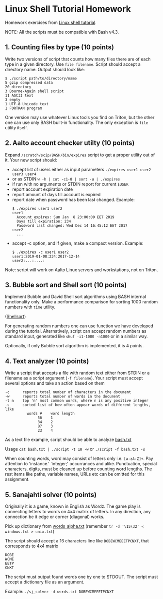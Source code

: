 # Linux Shell Tutorial Homework
Homework exercises from [Linux shell tutorial](http://scicomp.aalto.fi/training/linux-shell-tutorial.html).


NOTE: All the scripts must be compatible with Bash v4.3.


## 1. Counting files by type (10 points)

Write two versions of script that counts how many files there
are of each type in a given directory. Use `file filename`.
Script should accept a directory name. Output should look like:

```
$ ./script path/to/directory/name
5 gzip compressed data
20 directory
3 Bourne-Again shell script
11 ASCII text
3 empty
1 UTF-8 Unicode text
1 FORTRAN program
```

One version may use whatever Linux tools you find on Triton, but
the other one can use only BASH built-in functionality. The only
exception is `file` utility itself.


## 2. Aalto account checker utilty (10 points)

Expand `/scratch/scip/BASH/bin/expires` script to get a proper
utility out of it. Your new script should:

* accept list of users either as input parameters
  `./expires user1 user2 user3 user4`
* or as STDIN
  `w -h | cut -c1-8 | sort -u | ./expires`
* if run with no arguments or STDIN report for current `$USER`
* report account expiration date
* report amount of days till account is expired
* report date when password has been last changed. Example:
  ```
  $ ./expires user1 user2
  user1
    Account expires: Sun Jan  8 23:00:00 EET 2019
    Days till expiration: 234
    Password last changed: Wed Dec 14 16:45:12 EET 2017
  user2
    ...
  ```
* accept -c option, and if given, make a compact version. Example:
  ```
  $ ./expires -c user1 user2
  user1:2019-01-08:234:2017-12-14
  user2:...:....:
  ```

Note: script will work on Aalto Linux servers and workstations,
not on Triton.


## 3. Bubble sort and Shell sort  (10 points)

Implement Bubble and David Shell sort algorithms using BASH
internal functionality only. Make a performance comparison
for sorting 1000 random numbers with `time` utility.

([Shellsort](http://lcm.csa.iisc.ernet.in/dsa/node197.html))

For generating random numbers one can use function we have
developed during the tutorial. Alternatively, script can
accept random numbers as standard input, generated like
`shuf -i1-1000 -n1000` or in a similar way.

Optionally, if only Bubble sort algorithm is implemented,
it is 4 points.


## 4. Text analyzer  (10 points)

Write a script that accepts a file with random text either from STDIN
or a filename as a script argument (`-f filename`). Your script must
accept several options and take an action based on them

```
-c      reports total number of characters in the document
-w      reports total number of words in the document
-t n    top 'n' most common words, where n is any positive integer
-s      sorted list of how often appear words of different lengths, like
          words #    word length
               56    1
               34    2
               87    3
               23    4
```

As a text file example, script should be able to analyze
[bash.txt](https://www.gnu.org/software/bash/manual/bash.txt)

Usage `cat bash.txt | ./script -t 10 -w`
   or `./script -f bash.txt -s`

When counting words, word may consist of letters only
i.e. `[a-zA-Z]+`. Pay attention to 'instance.' 'integer;'
occurrances and alike. Punctuation, special characters, digits,
must be cleaned up before counting word lengths. The rest items
like paths, variable names, URLs etc can be omitted for this
assignment.


## 5. Sanajahti solver (10 points)

Originally it is a game, known in English as Wordz. The game
play is connecting letters to words on 4x4 matrix of letters.
In any direction, any connection be it edge or corner
(diagonal) works.

Pick up dictionary from
[words_alpha.txt](https://github.com/dwyl/english-words/raw/master/words_alpha.txt)
(remember `tr -d '\15\32' < windows.txt > unix.txt`)

The script should accept a 16 characters line like
`DOBEWCMEEETPCNXT`, that corresponds to 4x4 matrix

```
DOBE
WCME
EETP
CNXT
```

The script must output found words one by one to STDOUT.
The script must accept a dictionary file as an argument.

Example: `./sj_solver -d words.txt DOBEWCMEEETPCNXT`
